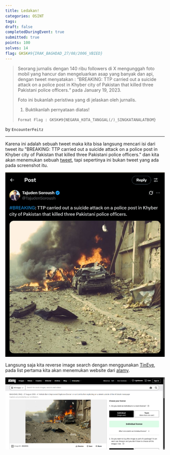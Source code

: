 ```yaml
---
title: Ledakan!
categories: OSINT
tags: 
draft: false
completedDuringEvent: true
submitted: true
points: 100
solves: 14
flag: GKSK#9{IRAK_BAGHDAD_27/08/2006_VBIED}
---
```

> Seorang jurnalis dengan 140 ribu followers di X mengunggah foto mobil yang hancur dan mengeluarkan asap yang banyak dan api, dengan tweet menyatakan : “BREAKING: TTP carried out a suicide attack on a police post in Khyber city of Pakistan that killed three Pakistani police officers.“ pada January 19, 2023.
>
> Foto ini bukanlah peristiwa yang di jelaskan oleh jurnalis.
>
> 1. Buktikanlah pernyataan diatas!
>
> `Format Flag : GKSK#9{NEGARA_KOTA_TANGGAL(/)_SINGKATANALATBOM}`

by `EncounterFeitz`

---

Karena ini adalah sebuah tweet maka kita bisa langsung mencari isi dari tweet itu "BREAKING: TTP carried out a suicide attack on a police post in Khyber city of Pakistan that killed three Pakistani police officers." dan kita akan menemukan sebuah [tweet](https://x.com/TajudenSoroush/status/1616108524026617856?lang=en), tapi sepertinya ini bukan tweet yang ada pada screenshot itu.

![alt text](image.png)

Langsung saja kita reverse image search dengan menggunakan [TinEye](https://tineye.com/search/07b288b4dd99644736909b67382fcf6eeb4171c3?sort=score&order=desc&page=1), pada list pertama kita akan menemukan website dari [alamy](https://www.alamy.com/baghdad-iraq-27-august-2006-a-vehicle-born-improvised-explosive-devise-or-car-bomb-after-exploding-on-a-street-outside-of-the-al-sabah-newspape-image491795068.html).

![alt text](image-1.png)
